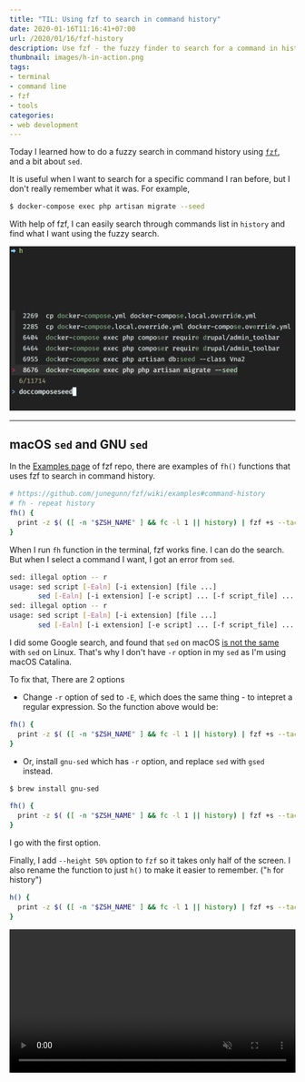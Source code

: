 ```yaml
---
title: "TIL: Using fzf to search in command history"
date: 2020-01-16T11:16:41+07:00
url: /2020/01/16/fzf-history
description: Use fzf - the fuzzy finder to search for a command in history
thumbnail: images/h-in-action.png
tags:
- terminal
- command line
- fzf
- tools
categories:
- web development
---
```


Today I learned how to do a fuzzy search in command history using [`fzf`](https://armno.in.th/2019/08/21/fzf/),
and a bit about `sed`.

It is useful when I want to search for a specific command I ran before,
but I don't really remember what it was.
For example,

```sh
$ docker-compose exec php artisan migrate --seed
```

With help of fzf, I can easily search through commands list in `history` and find what I want using the fuzzy search.

![h in action](images/h-in-action.png)

---

## macOS `sed` and GNU `sed`

In the [Examples page](https://github.com/junegunn/fzf/wiki/examples#command-history) of fzf repo,
there are examples of `fh()` functions
that uses fzf to search in command history.

```sh
# https://github.com/junegunn/fzf/wiki/examples#command-history
# fh - repeat history
fh() {
  print -z $( ([ -n "$ZSH_NAME" ] && fc -l 1 || history) | fzf +s --tac | sed -r 's/ *[0-9]*\*? *//' | sed -r 's/\\/\\\\/g')
}
```

When I run `fh` function in the terminal, fzf works fine. I can do the search.
But when I select a command I want, I got an error from `sed`.

```sh
sed: illegal option -- r
usage: sed script [-Ealn] [-i extension] [file ...]
       sed [-Ealn] [-i extension] [-e script] ... [-f script_file] ... [file ...]
sed: illegal option -- r
usage: sed script [-Ealn] [-i extension] [file ...]
       sed [-Ealn] [-i extension] [-e script] ... [-f script_file] ... [file ...]
```

I did some Google search, and found that `sed` on macOS [is not the same](https://riptutorial.com/sed/topic/9436/bsd-macos-sed-vs--gnu-sed-vs--the-posix-sed-specification) with `sed` on Linux.
That's why I don't have `-r` option in my `sed` as I'm using macOS Catalina.

To fix that, There are 2 options

- Change `-r` option of sed to `-E`, which does the same thing - to intepret a regular expression.
So the function above would be:

```sh
fh() {
  print -z $( ([ -n "$ZSH_NAME" ] && fc -l 1 || history) | fzf +s --tac | sed -E 's/ *[0-9]*\*? *//' | sed -E 's/\\/\\\\/g')
}
```

- Or, install `gnu-sed` which has `-r` option, and replace `sed` with `gsed` instead.

```sh
$ brew install gnu-sed
```

```sh
fh() {
  print -z $( ([ -n "$ZSH_NAME" ] && fc -l 1 || history) | fzf +s --tac | gsed -r 's/ *[0-9]*\*? *//' | gsed -r 's/\\/\\\\/g')
}
```

I go with the first option.

Finally, I add `--height 50%` option to `fzf` so it takes only half of the screen.
I also rename the function to just `h()` to make it easier to remember.
("`h` for history")

```sh
h() {
  print -z $( ([ -n "$ZSH_NAME" ] && fc -l 1 || history) | fzf +s --tac --height "50%" | sed -E 's/ *[0-9]*\*? *//' | sed -E 's/\\/\\\\/g')
}
```

<video src="images/fzf-h.mp4" width="100%" autoplay muted loop></video>
